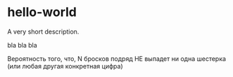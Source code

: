 # hello-world
A very short description.


bla bla bla

Вероятность того, что, N бросков подряд НЕ выпадет ни одна шестерка (или любая другая конкретная цифра)

